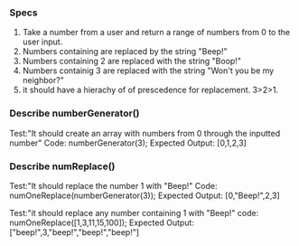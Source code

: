 ### Specs

1. Take a number from a user and return a range of numbers from 0 to the user input.
2. Numbers containing are replaced by the string "Beep!"
3. Numbers containing 2 are replaced with the string "Boop!"
4. Numbers containig 3 are replaced with the string "Won't you be my neighbor?"
5. it should have a hierachy of of prescedence for replacement. 3>2>1. 

### Describe numberGenerator()

Test:"It should create an array with numbers from 0 through the inputted number"
Code: numberGenerator(3);
Expected Output: [0,1,2,3]

### Describe numReplace()

Test:"It should replace the number 1 with "Beep!"
Code: numOneReplace(numberGenerator(3));
Expected Output: [0,"Beep!",2,3]

Test:"it should replace any number containing 1 with "Beep!"
code: numOneReplace([1,3,11,15,100]);
Expected Output: ["beep!",3,"beep!","beep!","beep!"]

